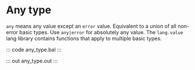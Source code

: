 # Any type

`any` means any value except an `error` value. Equivalent to a union of all non-error basic types. Use `any|error` for absolutely any value. The `lang.value` lang library contains functions that apply to multiple basic types.

::: code any_type.bal :::

::: out any_type.out :::